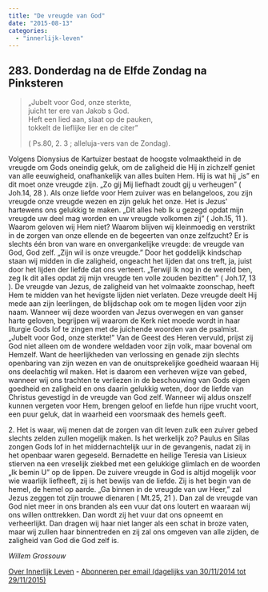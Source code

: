 ```yaml
---
title: "De vreugde van God"
date: "2015-08-13"
categories: 
  - "innerlijk-leven"
---
```


## 283\. Donderdag na de Elfde Zondag na Pinksteren

> „Jubelt voor God, onze sterkte,  
> juicht ter ere van Jakob s God.  
> Heft een lied aan, slaat op de pauken,  
> tokkelt de lieflijke lier en de citer”
> 
> ( Ps.80, 2. 3 ; alleluja-vers van de Zondag).

Volgens Dionysius de Kartuizer bestaat de hoogste volmaaktheid in de vreugde om Gods oneindig geluk, om de zaligheid die Hij in zichzelf geniet van alle eeuwigheid, onafhankelijk van alles buiten Hem. Hij is wat hij „is” en dit moet onze vreugde zijn. „Zo gij Mij liefhadt zoudt gij u verheugen” ( Joh.14, 28 ). Als onze liefde voor Hem zuiver was en belangeloos, zou zijn vreugde onze vreugde wezen en zijn geluk het onze. Het is Jezus' hartewens ons gelukkig te maken. „Dit alles heb Ik u gezegd opdat mijn vreugde uw deel mag worden en uw vreugde volkomen zij” ( Joh.15, 11 ). Waarom geloven wij Hem niet? Waarom blijven wij kleinmoedig en verstrikt in de zorgen van onze ellende en de begeerten van onze zelfzucht? Er is slechts één bron van ware en onvergankelijke vreugde: de vreugde van God, God zelf. „Zijn wil is onze vreugde.” Door het goddelijk kindschap staan wij midden in die zaligheid, ongeacht het lijden dat ons treft, ja, juist door het lijden der liefde dat ons verteert. „Terwijl Ik nog in de wereld ben, zeg Ik dit alles opdat zij mijn vreugde ten volle zouden bezitten” ( Joh.17, 13 ). De vreugde van Jezus, de zaligheid van het volmaakte zoonschap, heeft Hem te midden van het hevigste lijden niet verlaten. Deze vreugde deelt Hij mede aan zijn leerlingen, de blijdschap ook om te mogen lijden voor zijn naam. Wanneer wij deze woorden van Jezus overwegen en van ganser harte geloven, begrijpen wij waarom de Kerk niet moede wordt in haar liturgie Gods lof te zingen met de juichende woorden van de psalmist. „Jubelt voor God, onze sterkte!” Van de Geest des Heren vervuld, prijst zij God niet alleen om de wondere weldaden voor zijn volk, maar bovenal om Hemzelf. Want de heerlijkheden van verlossing en genade zijn slechts openbaring van zijn wezen en van de onuitsprekelijke goedheid waaraan Hij ons deelachtig wil maken. Het is daarom een verheven wijze van gebed, wanneer wij ons trachten te verliezen in de beschouwing van Gods eigen goedheid en zaligheid en ons daarin gelukkig weten, door de liefde van Christus gevestigd in de vreugde van God zelf. Wanneer wij aldus onszelf kunnen vergeten voor Hem, brengen geloof en liefde hun rijpe vrucht voort, een puur geluk, dat in waarheid een voorsmaak des hemels geeft.

2\. Het is waar, wij menen dat de zorgen van dit leven zulk een zuiver gebed slechts zelden zullen mogelijk maken. Is het werkelijk zo? Paulus en Silas zongen Gods lof in het middernachtelijk uur in de gevangenis, nadat zij in het openbaar waren gegeseld. Bernadette en heilige Teresia van Lisieux stierven na een vreselijk ziekbed met een gelukkige glimlach en de woorden „Ik bemin U” op de lippen. De zuivere vreugde in God is altijd mogelijk voor wie waarlijk liefheeft, zij is het bewijs van de liefde. Zij is het begin van de hemel, de hemel op aarde. „Ga binnen in de vreugde van uw Heer,” zal Jezus zeggen tot zijn trouwe dienaren ( Mt.25, 21 ). Dan zal de vreugde van God niet meer in ons branden als een vuur dat ons loutert en waaraan wij ons willen onttrekken. Dan wordt zij het vuur dat ons opneemt en verheerlijkt. Dan dragen wij haar niet langer als een schat in broze vaten, maar wij zullen haar binnentreden en zij zal ons omgeven van alle zijden, de zaligheid van God die God zelf is.

_Willem Grossouw_

[Over Innerlijk Leven](/blog/een-jaar-lang-innerlijk-leven-op-geloven-leren/) - [Abonneren per email (dagelijks van 30/11/2014 tot 29/11/2015)](http://eepurl.com/9P3DT)
